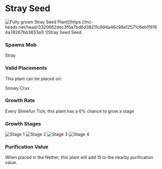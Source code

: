 # Stray Seed

![Fully grown $Stray Seed Plant](https://mc-heads.net/head/3320662dec3f6a7bd6d38211c894a46c98a12571c6eb1f9184a78267bb3653a1) ![$Stray Seed Seed](https://mc-heads.net/head/22be7169884ad820acaed7a717679cd0d91dcd3d6c1db81e6ac28a2bcd3534a0)

### Spawns Mob

Stray

### Valid Placements

This plant can be placed on:

Snowy Crux


### Growth Rate

Every Slimefun Tick, this plant has a 6% chance to grow a stage

### Growth Stages

![Stage 1](https://mc-heads.net/head/6cddf6534ae4dc109bd6c1934ae14ac12123df9049dc1b50daab1c1fc2bd2078) ![Stage 2](https://mc-heads.net/head/832a009a82046fc72a9ec0e403874b20f428f6f5270b917c2e53659306c41a22) ![Stage 3](https://mc-heads.net/head/dcfb0855cf129fbd0c9bcaca7dc95659e67dcc7b8ba9e0f7eecbc683e411026d) ![Stage 4](https://mc-heads.net/head/dcfb0855cf129fbd0c9bcaca7dc95659e67dcc7b8ba9e0f7eecbc683e411026d)

### Purification Value

When placed in the Nether, this plant will add 15 to the nearby purification value.
